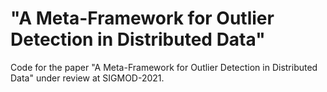 # "A Meta-Framework for Outlier Detection in Distributed Data"

Code for the paper "A Meta-Framework for Outlier Detection in Distributed Data" under review at SIGMOD-2021.
